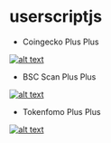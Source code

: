 # userscriptjs

- Coingecko Plus Plus

[![alt text](https://img.shields.io/badge/install%20directly%20using-greasemonkey-green "install using userscript")](https://github.com/kepeto/userscript-js/raw/main/coingecko-plus-plus.user.js)

- BSC Scan Plus Plus

[![alt text](https://img.shields.io/badge/install%20directly%20using-greasemonkey-green "install using userscript")](https://github.com/kepeto/userscript-js/raw/main/bscscan-plus-plus.user.js)

- Tokenfomo Plus Plus

[![alt text](https://img.shields.io/badge/install%20directly%20using-greasemonkey-green "install using userscript")](https://github.com/billyriantono/userscript-js/raw/main/tokenfomo-plus.user.js)
